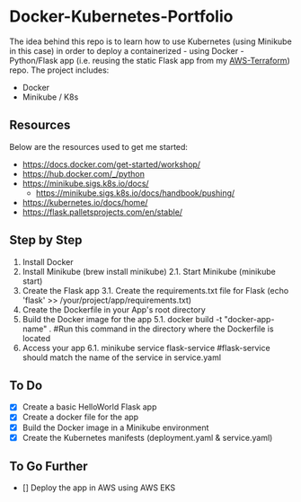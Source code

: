 # Docker-Kubernetes-Portfolio

The idea behind this repo is to learn how to use Kubernetes (using Minikube in this case) in order to deploy a containerized - using Docker - Python/Flask app (i.e. reusing the static Flask app from my [AWS-Terraform](https://github.com/mathieu-boe/AWS-terraform-infrastructure-portfolio)) repo. The project includes:
- Docker
- Minikube / K8s

## Resources

Below are the resources used to get me started:
- https://docs.docker.com/get-started/workshop/
- https://hub.docker.com/_/python
- https://minikube.sigs.k8s.io/docs/
    - https://minikube.sigs.k8s.io/docs/handbook/pushing/
- https://kubernetes.io/docs/home/
- https://flask.palletsprojects.com/en/stable/

## Step by Step

1. Install Docker
2. Install Minikube (brew install minikube)
    2.1. Start Minikube (minikube start)
3. Create the Flask app
    3.1. Create the requirements.txt file for Flask (echo 'flask' >> /your/project/app/requirements.txt)
4. Create the Dockerfile in your App's root directory
5. Build the Docker image for the app
    5.1. docker build -t "docker-app-name" . #Run this command in the directory where the Dockerfile is located
6. Access your app
    6.1. minikube service flask-service #flask-service should match the name of the service in service.yaml


## To Do

- [x] Create a basic HelloWorld Flask app
- [x] Create a docker file for the app
- [x] Build the Docker image in a Minikube environment
- [x] Create the Kubernetes manifests (deployment.yaml & service.yaml)

## To Go Further

- [] Deploy the app in AWS using AWS EKS